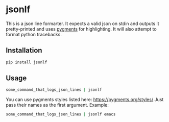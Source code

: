 # jsonlf

This is a json line formarter. It expects a valid json on stdin and outputs it pretty-printed and uses [pygments](https://pygments.org) for highlighting. It will also attempt to format python tracebacks.

## Installation

```sh
pip install jsonlf
```

## Usage

```sh
some_command_that_logs_json_lines | jsonlf
```

You can use pygments styles listed here: https://pygments.org/styles/
Just pass their names as the first argument. Example:


```sh
some_command_that_logs_json_lines | jsonlf emacs
```
